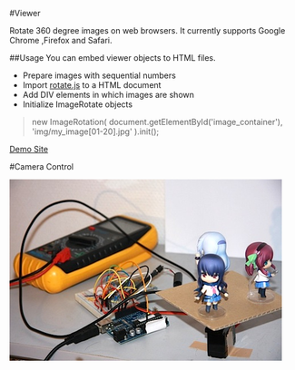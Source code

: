 #Viewer

Rotate 360 degree images on web browsers. It currently supports Google Chrome ,Firefox and Safari.

##Usage
You can embed viewer objects to HTML files.
* Prepare images with sequential numbers
* Import [rotate.js](https://github.com/maripo/img_rotation/blob/master/viewer/rotate.js) to a HTML document
* Add DIV elements in which images are shown
* Initialize ImageRotate objects

>new ImageRotation(
>				document.getElementById('image_container'),
>				'img/my_image[01-20].jpg'
>				).init();

[Demo Site](http://maripo.org/img_rotation/viewer/)

#Camera Control

![Implementation example](https://github.com/maripo/img_rotation/raw/master/doc/photo_booth.jpg)
